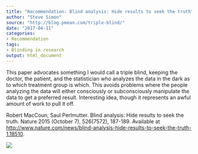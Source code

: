 ```yaml
---
title: "Recommendation: Blind analysis: Hide results to seek the truth"
author: "Steve Simon"
source: "http://blog.pmean.com/triple-blind/"
date: "2017-04-11"
categories:
- Recommendation
tags:
- Blinding in research
output: html_document
---
```


This paper advocates something I would call a triple blind, keeping the
doctor, the patient, and the statistician who analyzes the data in the
dark as to which treatment group is which. This avoids problems where
the people analyzing the data will either consciously or subconsciously
manipulate the data to get a preferred result. Interesting idea, though
it represents an awful amount of work to pull it off.

<!---More--->

Robert MacCoun, Saul Perlmutter. Blind analysis: Hide results to seek
the truth. Nature 2015 (October 7), 526(7572), 187-189. Available at
<http://www.nature.com/news/blind-analysis-hide-results-to-seek-the-truth-1.18510>.

![](http://www.pmean.com/images/images/17/triple-blind01.png)




